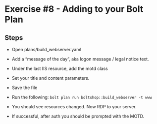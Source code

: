 # Exercise #8 - Adding to your Bolt Plan

## Steps

  - Open plans/build_webserver.yaml

  - Add a “message of the day”, aka logon message / legal notice text.

  - Under the last IIS resource, add the motd class

  - Set your title and content parameters.

  - Save the file

  - Run the following: `bolt plan run boltshop::build_webserver -t www`

  - You should see resources changed. Now RDP to your server.

  - If successful, after auth you should be prompted with the MOTD.
